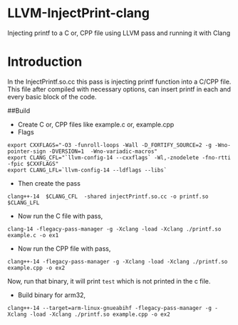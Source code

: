 # LLVM-InjectPrint-clang
Injecting printf to a C or, CPP file using LLVM pass and running it with Clang

# Introduction
In the InjectPrintf.so.cc this pass is injecting printf function into a C/CPP file. This file after compiled with necessary options, can insert printf in each and every basic block of the code.

##Build
 - Create C or, CPP files like example.c or, example.cpp
 - Flags
```
export CXXFLAGS="-O3 -funroll-loops -Wall -D_FORTIFY_SOURCE=2 -g -Wno-pointer-sign -DVERSION=1  -Wno-variadic-macros"
export CLANG_CFL="`llvm-config-14 --cxxflags` -Wl,-znodelete -fno-rtti -fpic $CXXFLAGS"
export CLANG_LFL=`llvm-config-14 --ldflags --libs`
```
 - Then create the pass
```
clang++-14  $CLANG_CFL  -shared injectPrintf.so.cc -o printf.so $CLANG_LFL
```
 - Now run the C file with pass,
 ```
 clang-14 -flegacy-pass-manager -g -Xclang -load -Xclang ./printf.so example.c -o ex1
 ```
 -  Now run the CPP file with pass,
 ```
 clang++-14 -flegacy-pass-manager -g -Xclang -load -Xclang ./printf.so example.cpp -o ex2
 ```
Now, run that binary, it will print `test` which is not printed in the c file.

 - Build binary for arm32,
```
clang++-14 --target=arm-linux-gnueabihf -flegacy-pass-manager -g -Xclang -load -Xclang ./printf.so example.cpp -o ex2
```
